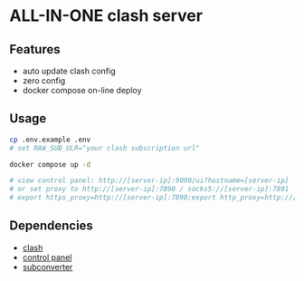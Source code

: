 # ALL-IN-ONE clash server

## Features
- auto update clash config
- zero config
- docker compose on-line deploy

## Usage
```bash
cp .env.example .env
# set RAW_SUB_ULR="your clash subscription url"

docker compose up -d 

# view control panel: http://[server-ip]:9090/ui?hostname=[server-ip]
# or set proxy to http://[server-ip]:7890 / socks5://[server-ip]:7891
# export https_proxy=http://[server-ip]:7890;export http_proxy=http://[server-ip]:7890;export all_proxy=socks5://[server-ip]:7891
```

## Dependencies
- [clash](https://github.com/Dreamacro/clash)
- [control panel](https://github.com/haishanh/yacd)
- [subconverter](https://github.com/tindy2013/subconverter)